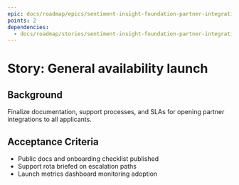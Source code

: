 ```yaml
---
epic: docs/roadmap/epics/sentiment-insight-foundation-partner-integrations.md
points: 2
dependencies:
  - docs/roadmap/stories/sentiment-insight-foundation-partner-integrations-07-pilot-onboarding.md
---
```

# Story: General availability launch

## Background
Finalize documentation, support processes, and SLAs for opening partner integrations to all applicants.

## Acceptance Criteria
- Public docs and onboarding checklist published
- Support rota briefed on escalation paths
- Launch metrics dashboard monitoring adoption
